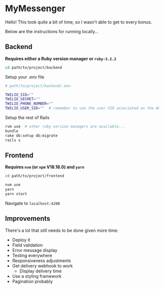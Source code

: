# MyMessenger
Hello! This took quite a bit of time, so I wasn't able to get to every bonus.

Below are the instructions for running locally...

## Backend
**Requires either a Ruby version manager or `ruby-3.2.2`**
```bash
cd path/to/project/backend
```
Setup your .env file
```bash
# path/to/project/backend/.env

TWILIO_SID=""
TWILIO_SECRET=""
TWILIO_PHONE_NUMBER=""
TWILIO_USER_SID=""  # remember to use the user SID associated on the API page
```
Setup the rest of Rails
```bash
rvm use  # other ruby version managers are available...
bundle
rake db:setup db:migrate
rails s
```
## Frontend
**Requires `nvm` (or `npm` V18.18.0) and `yarn`**
```bash
cd path/to/project/frontend
```
```bash
nvm use
yarn
yarn start
```
Navigate to `localhost:4200`
## Improvements
There's a lot that still needs to be done given more time:
- Deploy it
- Field validation
- Error message display
- Testing everywhere
- Responsiveness adjustments
- Get delivery webhook to work
  - Display delivery time
- Use a styling framework
- Pagination probably

